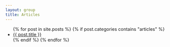 ```yaml
---
layout: group
title: Articles
---
```


<ul>
  {% for post in site.posts %}
    {% if post.categories contains "articles" %}
      <li><a href="{{ post.url }}">{{ post.title }}</a></li>
    {% endif %}
  {% endfor %}
</ul>
